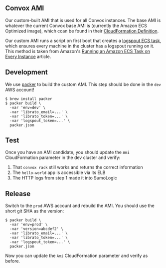 Convox AMI
----------

Our custom-built AMI that is used for all Convox instances.  The base AMI is whatever the current Convox base AMI is (currently the Amazon ECS Optimized image), which ccan be found in their [CloudFormation Definition](https://github.com/convox/rack/blob/master/api/dist/kernel.json#L13).

Our custom AMI runs a script on first boot that creates a [logspout ECS task](../../infra/logspout), which ensures every machine in the cluster has a logspout running on it.  This method is taken from Amazon's [Running an Amazon ECS Task on Every Instance](https://aws.amazon.com/blogs/compute/running-an-amazon-ecs-task-on-every-instance/) article.

## Development

We use [packer](https://packer.io/) to build the custom AMI.  This step should be done in the `dev` AWS account!

    $ brew install packer
    $ packer build \
      -var 'env=dev' \
      -var 'librato_email=...' \
      -var 'librato_token=...' \
      -var 'logspout_token=...' \
      packer.json

## Test

Once you have an AMI candidate, you should update the `Ami` CloudFormation parameter in the dev cluster and verify:

1. That `convox rack` still works and returns the correct information
2. The `hello-world` app is accessible via its ELB
3. The HTTP logs from step 1 made it into SumoLogic

## Release

Switch to the `prod` AWS account and rebuild the AMI.  You should use the short git SHA as the version:

    $ packer build \
      -var 'env=prod' \
      -var 'version=abcdef2' \
      -var 'librato_email=...' \
      -var 'librato_token=...' \
      -var 'logspout_token=...' \
      packer.json

Now you can update the `Ami` CloudFormation parameter and verify as before.

